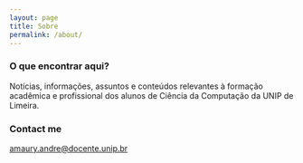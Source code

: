 ```yaml
---
layout: page
title: Sobre
permalink: /about/
---
```


### O que encontrar aqui?

Notícias, informações, assuntos e conteúdos relevantes à 
formação acadêmica e profissional dos alunos de Ciência da Computação da UNIP de 
Limeira.

### Contact me

[amaury.andre@docente.unip.br](mailto:amaury.andre@docente.unip.br)
